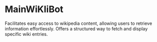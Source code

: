 # MainWiKIiBot
 Facilitates easy access to wikipedia content, allowing users to retrieve information effortlessly. Offers a structured way to fetch and display specific wiki entries.
